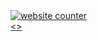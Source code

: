 <!-- hitwebcounter Code START -->
<a href="http://www.hitwebcounter.com" target="_blank">
<img src="http://hitwebcounter.com/counter/counter.php?page=7147697&style=0036&nbdigits=7&type=page&initCount=0" title="website counter" Alt="website counter"   border="0" >
</a>                                        <br/>
                                        <!-- hitwebcounter.com --><a href="http://www.hitwebcounter.com" title="" 
                                        target="_blank" style="font-family: ; 
                                        font-size: px; color: #; text-decoration:  ;"><>                                        </>
                                        </a>   
                            
